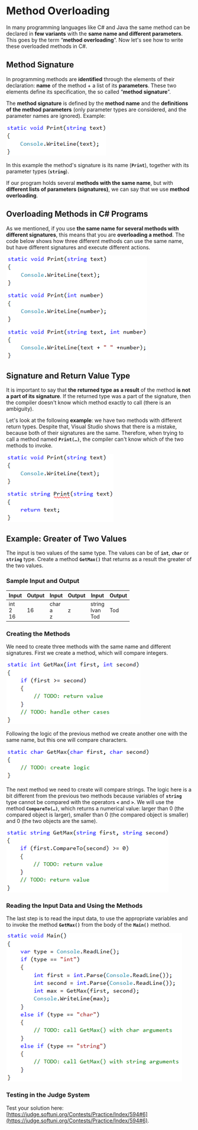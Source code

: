 # Method Overloading

In many programming languages like C# and Java the same method can be declared in **few variants** with the **same name and different parameters**. This goes by the term “**method overloading**”. Now let's see how to write these overloaded methods in C#.

## Method Signature

In programming methods are **identified** through the elements of their declaration: **name** of the method + a list of its **parameters**. These two elements define its specification, the so called “**method signature**”.

The **method signature** is defined by the **method name** and the **definitions of the method parameters** (only parameter types are considered, and the parameter names are ignored). Example:

![](/assets/chapter-10-images/16.Method-signature-01.png)

In this example the method's signature is its name (**`Print`**), together with its parameter types (**`string`**).

If our program holds several **methods with the same name**, but with **different lists of parameters (signatures)**, we can say that we use **method overloading**.

## Overloading Methods in C# Programs

As we mentioned, if you use **the same name for several methods with different signatures**, this means that you are **overloading a method**. The code below shows how three different methods can use the same name, but have different signatures and execute different actions.

![](/assets/chapter-10-images/17.Method-overloading-01.png)

## Signature and Return Value Type

It is important to say that **the returned type as a result** of the method **is not a part of its signature**. If the returned type was a part of the signature, then the compiler doesn't know which method exactly to call (there is an ambiguity).

Let's look at the following **example**: we have two methods with different return types. Despite that, Visual Studio shows that there is a mistake, because both of their signatures are the same. Therefore, when trying to call a method named **`Print(…)`**, the compiler can't know which of the two methods to invoke.

![](/assets/chapter-10-images/17.Method-overloading-02.png)

## Example: Greater of Two Values

The input is two values of the same type. The values can be of **`int`**, **`char`** or **`string`** type. Create a method **`GetMax()`** that returns as a result the greater of the two values.

### Sample Input and Output

| Input | Output | Input | Output | Input | Output |
| --- | --- | --- | --- | --- | --- |
|int<br>2<br>16|16|char<br>a<br>z|z|string<br>Ivan<br>Tod|Tod|

### Creating the Methods

We need to create three methods with the same name and different signatures. First we create a method, which will compare integers.

![](/assets/chapter-10-images/18.Greater-of-two-values-01.png)

Following the logic of the previous method we create another one with the same name, but this one will compare characters.

![](/assets/chapter-10-images/18.Greater-of-two-values-02.png)

The next method we need to create will compare strings. The logic here is a bit different from the previous two methods because variables of **`string`** type cannot be compared with the operators **`<`** and **`>`**. We will use the method **`CompareTo(…)`**, which returns a numerical value: larger than 0 (the compared object is larger), smaller than 0 (the compared object is smaller) and 0 (the two objects are the same).

![](/assets/chapter-10-images/18.Greater-of-two-values-03.png)

### Reading the Input Data and Using the Methods

The last step is to read the input data, to use the appropriate variables and to invoke the method **`GetMax()`** from the body of the **`Main()`** method.

![](/assets/chapter-10-images/18.Greater-of-two-values-04.png)

### Testing in the Judge System

Test your solution here: [https://judge.softuni.org/Contests/Practice/Index/594#6](https://judge.softuni.org/Contests/Practice/Index/594#6).

